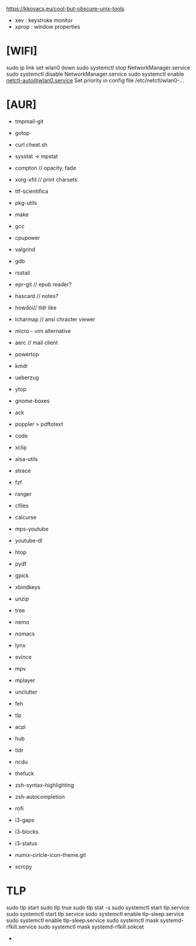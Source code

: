 https://kkovacs.eu/cool-but-obscure-unix-tools

- xev : keystroke monitor
- xprop : window properties

# [WIFI]

sudo ip link set wlan0 down
sudo systemctl stop NetworkManager.service
sudo systemctl disable NetworkManager.service
sudo systemctl enable netctl-auto@wlan0.service
Set priority in config file /etc/netctl/wlan0-...

# [AUR]

- tmpmail-git
- gotop
- curl cheat.sh

- sysstat -> mpstat
- compton // opacity, fade

- xorg-xfd // print charsets
- ttf-scientifica
- pkg-utils
- make
- gcc
- cpupower
- valgrind
- gdb

- rsstail
- epr-git // epub reader?
- hascard // notes?
- howdoi// tldr like
- lcharmap // ansi chracter viewer
- micro - vim alternative
- aerc // mail client
- powertop
- kmdr
- ueberzug
- ytop
- gnome-boxes
- ack
- poppler > pdftotext
- code
- xclip
- alsa-utils
- strace
- fzf
- ranger
- cfiles
- calcurse
- mps-youtube
- youtube-dl
- htop
- pydf
- gpick
- xbindkeys
- unzip
- tree
- nemo
- nomacs
- lynx
- evince
- mpv
- mplayer
- unclutter
- feh
- tlp
- acpi
- hub
- tldr
- ncdu
- thefuck
- zsh-syntax-highlighting
- zsh-autocompletion
- rofi
- i3-gaps
- i3-blocks
- i3-status
- numix-cirlcle-icon-theme.git
- scrcpy

# TLP

sudo tlp start
sudo tlp true
sudo tlp stat -s
sudo systemctl start tlp.service
sudo systemctl start tlp.service
sudo systemctl enable tlp-sleep.service
sudo systemctl enable tlp-sleep.service
sudo systemctl mask systemd-rfkill.service
sudo systemctl mask systemd-rfkill.sokcet

-
